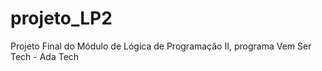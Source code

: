 # projeto_LP2
Projeto Final do Módulo de Lógica de Programação II, programa Vem Ser Tech - Ada Tech
